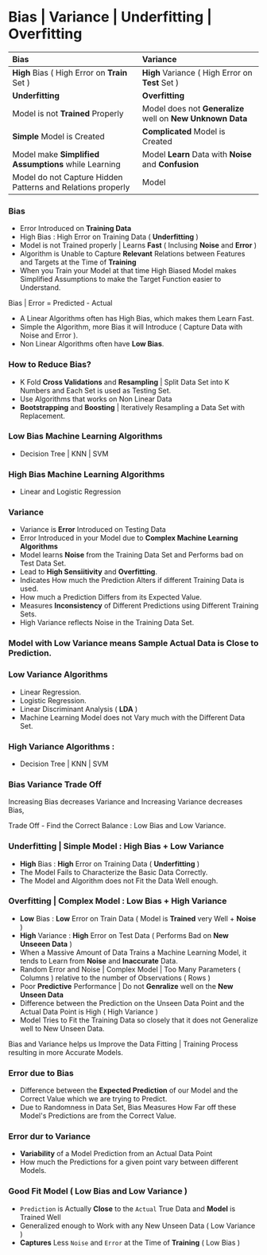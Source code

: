 # Bias | Variance | Underfitting | Overfitting

Bias | Variance
:--- | :---
**High** Bias ( High Error on **Train** Set ) | **High** Variance ( High Error on **Test** Set )
**Underfitting** | **Overfitting**
Model is not **Trained** Properly | Model does not **Generalize** well on **New Unknown Data**
**Simple** Model is Created | **Complicated** Model is Created
Model make **Simplified Assumptions** while Learning | Model **Learn** Data with **Noise** and **Confusion**
Model do not Capture Hidden Patterns and Relations properly | Model 

### Bias 
- Error Introduced on **Training Data** 
- High Bias : High Error on Training Data ( **Underfitting** ) 
- Model is not Trained properly | Learns **Fast** ( Inclusing **Noise** and **Error** )
- Algorithm is Unable to Capture **Relevant** Relations between Features and Targets at the Time of **Training**
- When you Train your Model at that time High Biased Model makes Simplified Assumptions to make the Target Function easier to Understand.

Bias | Error = Predicted - Actual

- A Linear Algorithms often has High Bias, which makes them Learn Fast.
- Simple the Algorithm, more Bias it will Introduce ( Capture Data with Noise and Error ).
- Non Linear Algorithms often have **Low Bias**.

### How to Reduce Bias?
- K Fold **Cross Validations** and **Resampling** | Split Data Set into K Numbers and Each Set is used as Testing Set.
- Use Algorithms that works on Non Linear Data
- **Bootstrapping** and **Boosting** | Iteratively Resampling a Data Set with Replacement.

### Low Bias Machine Learning Algorithms 
- Decision Tree | KNN | SVM

### High Bias Machine Learning Algorithms 
- Linear and Logistic Regression

### Variance 
- Variance is **Error** Introduced on Testing Data
- Error Introduced in your Model due to **Complex Machine Learning Algorithms** 
- Model learns **Noise** from the Training Data Set and Performs bad on Test Data Set.
- Lead to **High Sensiitivity** and **Overfitting**.
- Indicates How much the Prediction Alters if different Training Data is used.
- How much a Prediction Differs from its Expected Value.
- Measures **Inconsistency** of Different Predictions using Different Training Sets.
- High Variance reflects Noise in the Training Data Set.
          
### Model with Low Variance means Sample Actual Data is Close to Prediction.

### Low Variance Algorithms  
- Linear Regression.
- Logistic Regression.  
- Linear Discriminant Analysis ( **LDA** )
- Machine Learning Model does not Vary much with the Different Data Set.

### High Variance Algorithms : 
- Decision Tree | KNN | SVM

### Bias Variance Trade Off

Increasing Bias decreases Variance and Increasing Variance decreases Bias,

Trade Off - Find the Correct Balance : Low Bias and Low Variance.   

### Underfitting | Simple Model : High Bias + Low Variance
- **High** Bias : **High** Error on Training Data ( **Underfitting** )
- The Model Fails to Characterize the Basic Data Correctly. 
- The Model and Algorithm does not Fit the Data Well enough.

### Overfitting | Complex Model : Low Bias + High Variance
- **Low** Bias : **Low** Error on Train Data ( Model is **Trained** very Well + **Noise** )
- **High** Variance : **High** Error on Test Data ( Performs Bad on **New Unseeen Data** )
- When a Massive Amount of Data Trains a Machine Learning Model, it tends to Learn from **Noise** and **Inaccurate** Data.
- Random Error and Noise | Complex Model | Too Many Parameters ( Columns ) relative to the number of Observations ( Rows ) 
- Poor **Predictive** Performance | Do not **Genralize** well on the **New Unseen Data**
- Difference between the Prediction on the Unseen Data Point and the Actual Data Point is High ( High Variance )
- Model Tries to Fit the Training Data so closely that it does not Generalize well to New Unseen Data.

Bias and Variance helps us Improve the Data Fitting | Training Process resulting in more Accurate Models.

### Error due to Bias 
- Difference between the **Expected Prediction** of our Model and the Correct Value which we are trying to Predict.
- Due to Randomness in Data Set, Bias Measures How Far off these Model's Predictions are from the Correct Value.

### Error dur to Variance
- **Variability** of a Model Prediction from an Actual Data Point
- How much the Predictions for a given point vary between different Models.

### Good Fit Model ( Low Bias and Low Variance )
- `Prediction` is Actually **Close** to the `Actual` True Data and **Model** is Trained Well
- Generalized enough to Work with any New Unseen Data ( Low Variance ) 
- **Captures** Less `Noise` and `Error` at the Time of **Training** ( Low Bias )
